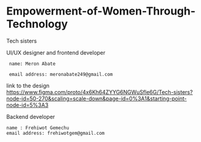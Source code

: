 # Empowerment-of-Women-Through-Technology

Tech sisters

UI/UX designer and frontend developer

     name: Meron Abate

     email address: meronabate249@gmail.com

link to the design
https://www.figma.com/proto/4x6Kh64ZYYG6NGWuSfle6G/Tech-sisters?node-id=50-270&scaling=scale-down&page-id=0%3A1&starting-point-node-id=5%3A3




Backend developer

    name : Frehiwot Gemechu
    email address: frehiwotgem@gmail.com
